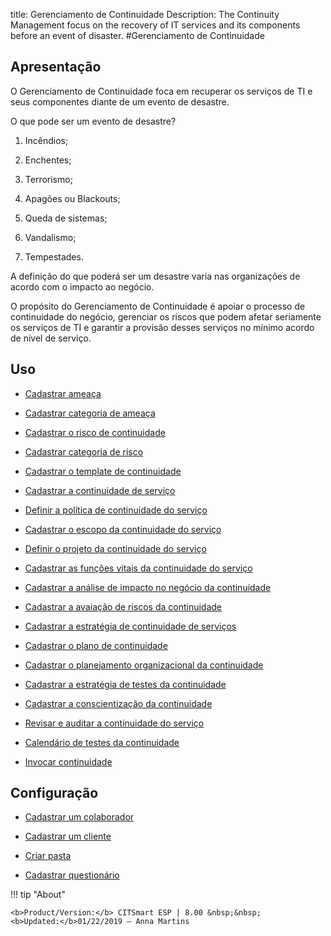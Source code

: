 title: Gerenciamento de Continuidade
Description: The Continuity Management focus on the recovery of IT services and its components before an event of disaster.
#Gerenciamento de Continuidade

Apresentação
----------------

O Gerenciamento de Continuidade foca em recuperar os serviços de TI e seus componentes diante de um evento de desastre.

O que pode ser um evento de desastre?

1.  Incêndios;

2.  Enchentes;

3.  Terrorismo;

4.  Apagões ou Blackouts;

5.  Queda de sistemas;

6.  Vandalismo;

7.  Tempestades.

A definição do que poderá ser um desastre varia nas organizações de acordo com o impacto ao negócio.

O propósito do Gerenciamento de Continuidade é apoiar o processo de continuidade do negócio, gerenciar os riscos que podem afetar seriamente os serviços de TI e garantir a provisão desses serviços no mínimo acordo de nível de serviço.

Uso
-------

- [Cadastrar ameaça](/pt-br/citsmart-esp-8/processes/continuity/use/register-threat.html)
  
- [Cadastrar categoria de ameaça](/pt-br/citsmart-esp-8/processes/continuity/use/threat-category.html)

- [Cadastrar o risco de continuidade](/pt-br/citsmart-esp-8/processes/continuity/use/register-continuity-risk.html)

- [Cadastrar categoria de risco](/pt-br/citsmart-esp-8/processes/continuity/use/risk-category.html)

- [Cadastrar o template de continuidade](/pt-br/citsmart-esp-8/processes/continuity/use/continuity-template.html)

- [Cadastrar a continuidade de serviço](/pt-br/citsmart-esp-8/processes/continuity/use/register-service-continuity.html)
  
- [Definir a política de continuidade do serviço](/pt-br/citsmart-esp-8/processes/continuity/use/continuity-policy.html)
   
- [Cadastrar o escopo da continuidade do serviço](/pt-br/citsmart-esp-8/processes/continuity/use/service-continuity-scope.html)

- [Definir o projeto da continuidade do serviço](/pt-br/citsmart-esp-8/processes/continuity/use/service-continuity-project.html)

- [Cadastrar as funções vitais da continuidade do serviço](/pt-br/citsmart-esp-8/processes/continuity/use/continuity-vital-functions.html)

- [Cadastrar a análise de impacto no negócio da continuidade](/pt-br/citsmart-esp-8/processes/continuity/use/impact-analysis-continuity-business.html)

- [Cadastrar a avaiação de riscos da continuidade](/pt-br/citsmart-esp-8/processes/continuity/use/continuity-risk-evaluation.html)

- [Cadastrar a estratégia de continuidade de serviços](/pt-br/citsmart-esp-8/processes/continuity/use/service-continuity-strategy.html)

- [Cadastrar o plano de continuidade](/pt-br/citsmart-esp-8/processes/continuity/use/continuity-plan.html)

- [Cadastrar o planejamento organizacional da continuidade](/pt-br/citsmart-esp-8/processes/continuity/use/continuity-organizational-planning.html)

- [Cadastrar a estratégia de testes da continuidade](/pt-br/citsmart-esp-8/processes/continuity/use/continuity-test-registration.html)

- [Cadastrar a conscientização da continuidade](/pt-br/citsmart-esp-8/processes/continuity/use/continuity-awareness.html)

- [Revisar e auditar a continuidade do serviço](/pt-br/citsmart-esp-8/processes/continuity/use/review-and-audit-continuity.html)

- [Calendário de testes da continuidade](/pt-br/citsmart-esp-8/processes/continuity/use/continuity-test-calendar.html)

- [Invocar continuidade](/pt-br/citsmart-esp-8/processes/continuity/use/invoke-continuity.html)

Configuração
-----------------

- [Cadastrar um colaborador](/pt-br/citsmart-esp-8/initial-settings/access-settings/user/register-employee.html)

- [Cadastrar um cliente](/pt-br/citsmart-esp-8/processes/portfolio-and-catalog/configuration/register-client.html)

- [Criar pasta](/pt-br/citsmart-esp-8/processes/knowledge/configuration/create-folder.html)

- [Cadastrar questionário](/pt-br/citsmart-esp-8/platform-administration/questionnaires/questionaires-management/register-questionnaire.html)

!!! tip "About"

    <b>Product/Version:</b> CITSmart ESP | 8.00 &nbsp;&nbsp;
    <b>Updated:</b>01/22/2019 – Anna Martins

